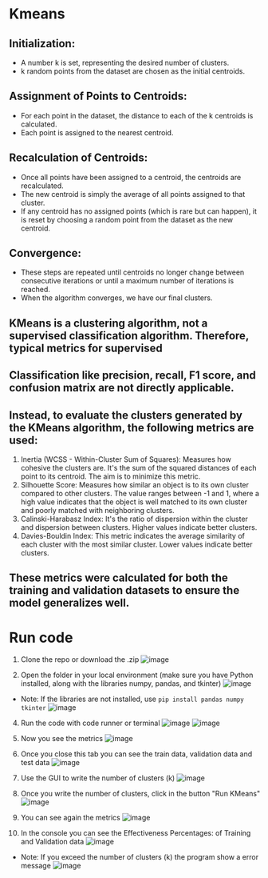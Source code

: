 # Kmeans

## Initialization:
- A number k is set, representing the desired number of clusters.
- k random points from the dataset are chosen as the initial centroids.

## Assignment of Points to Centroids:
- For each point in the dataset, the distance to each of the k centroids is calculated.
- Each point is assigned to the nearest centroid.

## Recalculation of Centroids:
- Once all points have been assigned to a centroid, the centroids are recalculated.
- The new centroid is simply the average of all points assigned to that cluster.
- If any centroid has no assigned points (which is rare but can happen), it is reset by choosing a random point from the dataset as the new centroid.

## Convergence:
- These steps are repeated until centroids no longer change between consecutive iterations or until a maximum number of iterations is reached.
- When the algorithm converges, we have our final clusters.

## KMeans is a clustering algorithm, not a supervised classification algorithm. Therefore, typical metrics for supervised 
## Classification like precision, recall, F1 score, and confusion matrix are not directly applicable.
## Instead, to evaluate the clusters generated by the KMeans algorithm, the following metrics are used:
1. Inertia (WCSS - Within-Cluster Sum of Squares): Measures how cohesive the clusters are. It's the sum of the squared distances of each point to its centroid. The aim is to minimize this metric.
2. Silhouette Score: Measures how similar an object is to its own cluster compared to other clusters. The value ranges between -1 and 1, where a high value indicates that the object is well matched to its own cluster and poorly matched with neighboring clusters.
3. Calinski-Harabasz Index: It's the ratio of dispersion within the cluster and dispersion between clusters. Higher values indicate better clusters.
4. Davies-Bouldin Index: This metric indicates the average similarity of each cluster with the most similar cluster. Lower values indicate better clusters.
## These metrics were calculated for both the training and validation datasets to ensure the model generalizes well.


# Run code

1. Clone the repo or download the .zip
![image](https://github.com/gggandre/Kmeans/assets/84719490/76238fa3-cb0a-4e34-b287-55480d9a5911)

2. Open the folder in your local environment (make sure you have Python installed, along with the libraries numpy, pandas, and tkinter)
![image](https://github.com/gggandre/Kmeans/assets/84719490/e6e12091-ba80-4bc5-a31a-880cbd86f95f)

- Note: If the libraries are not installed, use ```pip install pandas numpy tkinter```
![image](https://github.com/gggandre/Kmeans/assets/84719490/a1b79a95-7bb6-41f6-ab24-3e186a5ea8bd)

4. Run the code with code runner or terminal
![image](https://github.com/gggandre/Kmeans/assets/84719490/92eecb31-649d-417b-8fdc-59dc7d533675)
![image](https://github.com/gggandre/Kmeans/assets/84719490/829a7fbd-93c0-4fd4-bc85-84a653138cca)

5. Now you see the metrics
![image](https://github.com/gggandre/Kmeans/assets/84719490/7248cb3f-6df8-41d1-92f5-480fb69d50fa)

6. Once you close this tab you can see the train data, validation data and test data
![image](https://github.com/gggandre/Kmeans/assets/84719490/14f5ec2c-4813-481c-a3c1-4a663db22b82)

7. Use the GUI to write the number of clusters (k)
![image](https://github.com/gggandre/Kmeans/assets/84719490/d576ce3a-fb38-449c-a8b1-9ebe3787a7f5)

8. Once you write the number of clusters, click in the button "Run KMeans"
![image](https://github.com/gggandre/Kmeans/assets/84719490/053e0dd1-a3e2-43c2-af2f-094617691d55)

10. You can see again the metrics
![image](https://github.com/gggandre/Kmeans/assets/84719490/29e8b40a-e7cf-4cb8-b8a3-7157d463c9e6)

11. In the console you can see the Effectiveness Percentages: of Training and Validation data
![image](https://github.com/gggandre/Kmeans/assets/84719490/a3b3fada-c6c2-4a06-a2d4-94664ae01203)

 - Note: If you exceed the number of clusters (k) the program show a error message
![image](https://github.com/gggandre/Kmeans/assets/84719490/8fd79d00-7979-40f9-aa36-b5e9ddcdcaef)

